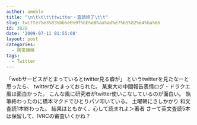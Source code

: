 ```yaml
---
author: ameblo
title: "\n\t\t\t\ttwitter・査読終了\t\t"
slug: twitter%e3%83%bb%e6%9f%bb%e8%aa%ad%e7%b5%82%e4%ba%86
id: 3828
date: '2009-07-11 01:55:08'
layout: post
categories:
  - 携帯雑稿
tags:
  - Twitter
---
```


「webサービスがとまっているとtwitter見る癖が」 というtwitterを見たなーと思ったら、 twitterがとまっておられた。 某東大の中間報告表情ログ・ドラクエ風は面白かった。 こんな風に研究者がtwitter使いこなしているのが面白い。 執筆終わったのに橋本マクドでひとりパソ叩いている。 土曜朝にさしかかり 和文査読1本終わった。 結果はともかく、心して読まれよ＞著者 さーて英文査読5本は保留して、IVRCの審査いくかね？